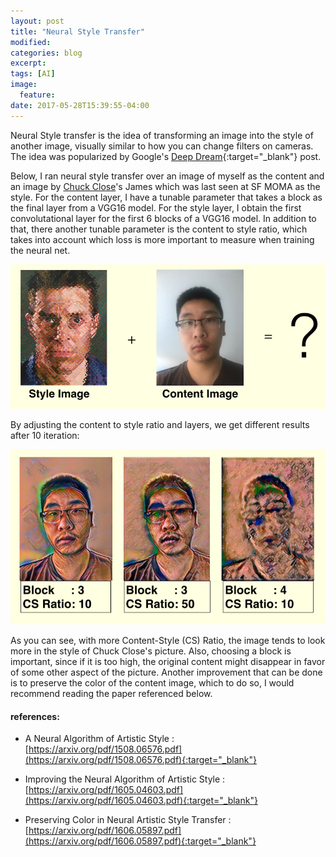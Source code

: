 ```yaml
---
layout: post
title: "Neural Style Transfer"
modified:
categories: blog
excerpt:
tags: [AI]
image:
  feature:
date: 2017-05-28T15:39:55-04:00
---
```


Neural Style transfer is the idea of transforming an image into the style of another image, visually similar to how you can change filters on cameras.
The idea was popularized by Google's [Deep Dream](https://research.googleblog.com/2015/06/inceptionism-going-deeper-into-neural.html){:target="_blank"} post. 

Below, I ran neural style transfer over an image of myself as the content and an image by [Chuck Close](https://en.wikipedia.org/wiki/Chuck_Close)'s James which was last seen at SF MOMA as the style. For the content layer, I have a tunable parameter that takes a block as the final layer from a VGG16 model. For the style layer, I obtain the first convolutational layer for the first 6 blocks of a VGG16 model. In addition to that, there another tunable parameter is the content to style ratio, which takes into account which loss is more important to measure when training the neural net. 

![style_and_content](../../images/neuralStyleCombo.png)

By adjusting the content to style ratio and layers, we get different results after 10 iteration:

![style_and_content](../../images/neuralStyleResult.png)

As you can see, with more Content-Style (CS) Ratio, the image tends to look more in the style of Chuck Close's picture. Also, choosing a block is important, since if it is too high, the original content might disappear in favor of some other aspect of the picture. Another improvement that can be done is to preserve the color of the content image, which to do so, I would recommend reading the paper referenced below. 

#### references: 

- A Neural Algorithm of Artistic Style :[https://arxiv.org/pdf/1508.06576.pdf](https://arxiv.org/pdf/1508.06576.pdf){:target="_blank"}

- Improving the Neural Algorithm of Artistic Style : [https://arxiv.org/pdf/1605.04603.pdf](https://arxiv.org/pdf/1605.04603.pdf){:target="_blank"}

- Preserving Color in Neural Artistic Style Transfer : [https://arxiv.org/pdf/1606.05897.pdf](https://arxiv.org/pdf/1606.05897.pdf){:target="_blank"}